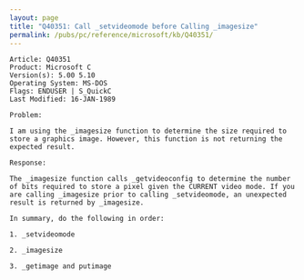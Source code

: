 ```yaml
---
layout: page
title: "Q40351: Call _setvideomode before Calling _imagesize"
permalink: /pubs/pc/reference/microsoft/kb/Q40351/
---
```


	Article: Q40351
	Product: Microsoft C
	Version(s): 5.00 5.10
	Operating System: MS-DOS
	Flags: ENDUSER | S_QuickC
	Last Modified: 16-JAN-1989
	
	Problem:
	
	I am using the _imagesize function to determine the size required to
	store a graphics image. However, this function is not returning the
	expected result.
	
	Response:
	
	The _imagesize function calls _getvideoconfig to determine the number
	of bits required to store a pixel given the CURRENT video mode. If you
	are calling _imagesize prior to calling _setvideomode, an unexpected
	result is returned by _imagesize.
	
	In summary, do the following in order:
	
	1. _setvideomode
	
	2. _imagesize
	
	3. _getimage and putimage
